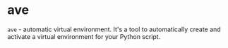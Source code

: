 ave
==============

`ave` - automatic virtual environment. It's a tool to automatically create and
activate a virtual environment for your Python script.

